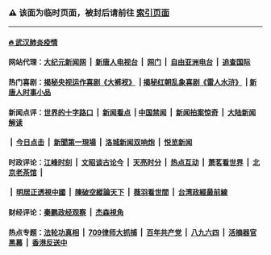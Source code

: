 ### ⚠️ 该面为临时页面，被封后请前往 [索引页面](../link4.md)

---

#### [🔥 武汉肺炎疫情](http://143.110.152.130:10000/videos/corona/)

#### 网站代理：[大纪元新闻网](http://143.110.152.130:10080/gb/) &nbsp;|&nbsp; [新唐人电视台](http://143.110.152.130:8808/gb/) &nbsp;|&nbsp; [网门](http://143.110.152.130:11000/) &nbsp;|&nbsp; [自由亚洲电台](http://143.110.152.130:9800/mandarin/) &nbsp;|&nbsp; [追查国际](http://143.110.152.130:10010/)

#### 热门喜剧：[揭秘央视运作喜剧《大裤衩》](http://143.110.152.130:10000/videos/res/big-shorts/) &nbsp;|&nbsp;[揭秘红朝乱象喜剧《雷人水浒》](http://143.110.152.130:10000/videos/res/OutlawsOfMarsh/) &nbsp;|&nbsp;[新唐人时事小品](http://143.110.152.130:10000/videos/res/comedy/)

#### 新闻点评：[世界的十字路口](http://143.110.152.130/tanghao/) &nbsp;|&nbsp; [新闻看点](http://143.110.152.130/news-insight/) &nbsp;|&nbsp;[中国禁闻](http://143.110.152.130/ntdtv-news/) &nbsp;|&nbsp; [新闻拍案惊奇](http://143.110.152.130/dayu/) &nbsp;|&nbsp; [大陆新闻解读](http://143.110.152.130/ntdtv-comedy/)
####   &nbsp;|&nbsp;  [今日点击](http://143.110.152.130/news-click/)  &nbsp;|&nbsp; [新聞第一現場](http://143.110.152.130/primary-scene/) &nbsp;|&nbsp; [洛城新闻双响炮](http://143.110.152.130/la-news/) &nbsp;|&nbsp; [悦览新闻](http://143.110.152.130/dingyue/)

#### 时政评论：[江峰时刻](http://143.110.152.130/today-in-history/) &nbsp;|&nbsp; [文昭谈古论今](http://143.110.152.130/wenzhao/) &nbsp;|&nbsp; [天亮时分](http://143.110.152.130/tianliang/) &nbsp;|&nbsp; [热点互动](http://143.110.152.130/ntdtv-rdhd/) &nbsp;|&nbsp; [萧茗看世界](http://143.110.152.130/simonegao/) &nbsp;|&nbsp; [北京老茶馆](http://143.110.152.130/teahouse/)  &nbsp;|&nbsp;  
####   &nbsp;|&nbsp;  [明居正透視中國](http://143.110.152.130/decoding-china/)  &nbsp;|&nbsp; [陳破空縱論天下](http://143.110.152.130/pokong/)  &nbsp;|&nbsp; [薇羽看世間](http://143.110.152.130/weiyu/)  &nbsp;|&nbsp; [台湾政經最前線](http://143.110.152.130/taiwan/)   

#### 财经评论：[秦鹏政经观察](http://143.110.152.130/qinpeng/) &nbsp;|&nbsp; [杰森視角 ](http://143.110.152.130/jason/)

#### 热点专题：[法轮功真相](http://143.110.152.130:10000/videos/truth.html) &nbsp;|&nbsp; [709律师大抓捕](http://143.110.152.130:10000/videos/709/) &nbsp;|&nbsp; [百年共产党](http://143.110.152.130:10000/videos/ccp.html) &nbsp;|&nbsp; [八九六四](http://143.110.152.130:10000/videos/88/)  &nbsp;|&nbsp; [活摘器官黑幕](http://143.110.152.130:10000/videos/res/Organs/)  &nbsp;|&nbsp; [香港反送中](http://143.110.152.130:10000/videos/res/hk/) 

<img src='http://gfw-breaker.win/link4.md' width='0px' height='0px'/>

